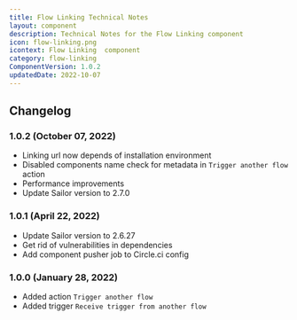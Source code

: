 ```yaml
---
title: Flow Linking Technical Notes
layout: component
description: Technical Notes for the Flow Linking component
icon: flow-linking.png
icontext: Flow Linking  component
category: flow-linking
ComponentVersion: 1.0.2
updatedDate: 2022-10-07
---
```


## Changelog

### 1.0.2 (October 07, 2022)

* Linking url now depends of installation environment
* Disabled components name check for metadata in `Trigger another flow` action
* Performance improvements
* Update Sailor version to 2.7.0

### 1.0.1 (April 22, 2022)

* Update Sailor version to 2.6.27
* Get rid of vulnerabilities in dependencies
* Add component pusher job to Circle.ci config

### 1.0.0 (January 28, 2022)

 * Added action `Trigger another flow`
 * Added trigger `Receive trigger from another flow`
